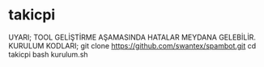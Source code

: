 # takicpi

UYARI;
TOOL GELİŞTİRME AŞAMASINDA HATALAR MEYDANA GELEBİLİR.
KURULUM KODLARI;
git clone https://github.com/swantex/spambot.git
cd takicpi
bash kurulum.sh
